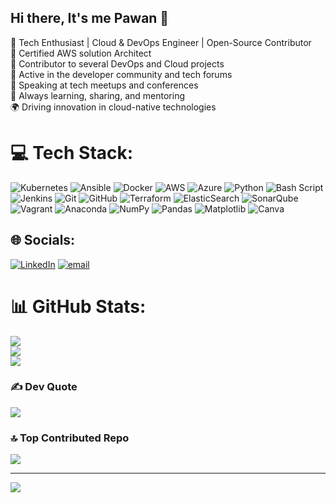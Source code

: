 ## Hi there, It's me Pawan 👋

🚀 Tech Enthusiast | Cloud & DevOps Engineer | Open-Source Contributor<br/>
📰 Certified AWS solution Architect<br/>
📝 Contributor to several DevOps and Cloud projects<br/>
🤝 Active in the developer community and tech forums<br/>
🎤 Speaking at tech meetups and conferences<br/>
📖 Always learning, sharing, and mentoring<br/>
🌍 Driving innovation in cloud-native technologies<br/>

# 💻 Tech Stack:
![Kubernetes](https://img.shields.io/badge/kubernetes-%23326ce5.svg?style=for-the-badge&logo=kubernetes&logoColor=white) ![Ansible](https://img.shields.io/badge/ansible-%231A1918.svg?style=for-the-badge&logo=ansible&logoColor=white) ![Docker](https://img.shields.io/badge/docker-%230db7ed.svg?style=for-the-badge&logo=docker&logoColor=white)  ![AWS](https://img.shields.io/badge/AWS-%23FF9900.svg?style=for-the-badge&logo=amazon-aws&logoColor=white) ![Azure](https://img.shields.io/badge/azure-%230072C6.svg?style=for-the-badge&logo=microsoftazure&logoColor=white) ![Python](https://img.shields.io/badge/python-3670A0?style=for-the-badge&logo=python&logoColor=ffdd54) ![Bash Script](https://img.shields.io/badge/bash_script-%23121011.svg?style=for-the-badge&logo=gnu-bash&logoColor=white) ![Jenkins](https://img.shields.io/badge/jenkins-%232C5263.svg?style=for-the-badge&logo=jenkins&logoColor=white)  ![Git](https://img.shields.io/badge/git-%23F05033.svg?style=for-the-badge&logo=git&logoColor=white) ![GitHub](https://img.shields.io/badge/github-%23121011.svg?style=for-the-badge&logo=github&logoColor=white) ![Terraform](https://img.shields.io/badge/terraform-%235835CC.svg?style=for-the-badge&logo=terraform&logoColor=white) ![ElasticSearch](https://img.shields.io/badge/-ElasticSearch-005571?style=for-the-badge&logo=elasticsearch) ![SonarQube](https://img.shields.io/badge/SonarQube-black?style=for-the-badge&logo=sonarqube&logoColor=4E9BCD) ![Vagrant](https://img.shields.io/badge/vagrant-%231563FF.svg?style=for-the-badge&logo=vagrant&logoColor=white) ![Anaconda](https://img.shields.io/badge/Anaconda-%2344A833.svg?style=for-the-badge&logo=anaconda&logoColor=white) ![NumPy](https://img.shields.io/badge/numpy-%23013243.svg?style=for-the-badge&logo=numpy&logoColor=white) ![Pandas](https://img.shields.io/badge/pandas-%23150458.svg?style=for-the-badge&logo=pandas&logoColor=white) ![Matplotlib](https://img.shields.io/badge/Matplotlib-%23ffffff.svg?style=for-the-badge&logo=Matplotlib&logoColor=black) ![Canva](https://img.shields.io/badge/Canva-%2300C4CC.svg?style=for-the-badge&logo=Canva&logoColor=white)

## 🌐 Socials:
[![LinkedIn](https://img.shields.io/badge/LinkedIn-%230077B5.svg?logo=linkedin&logoColor=white)](https://www.linkedin.com/in/pawan-venugopal-564a9724b/) [![email](https://img.shields.io/badge/Email-D14836?logo=gmail&logoColor=white)](mailto:pawanvenugopal5@gmail.com) 

# 📊 GitHub Stats:
![](https://github-readme-stats.vercel.app/api?username=Kevin-Pawan&theme=transparent&hide_border=false&include_all_commits=false&count_private=false)<br/>
![](https://nirzak-streak-stats.vercel.app/?user=Kevin-Pawan&theme=transparent&hide_border=false)<br/>
![](https://github-readme-stats.vercel.app/api/top-langs/?username=Kevin-Pawan&theme=transparent&hide_border=false&include_all_commits=false&count_private=false&layout=compact)

### ✍️ Dev Quote
![](https://quotes-github-readme.vercel.app/api?type=horizontal&theme=radical)

### 🔝 Top Contributed Repo
![](https://github-contributor-stats.vercel.app/api?username=Kevin-Pawan&limit=5&theme=transparent&combine_all_yearly_contributions=true)

---
[![](https://visitcount.itsvg.in/api?id=Kevin-Pawan&icon=0&color=1)](https://visitcount.itsvg.in)

<!-- Proudly created with GPRM ( https://gprm.itsvg.in ) -->
